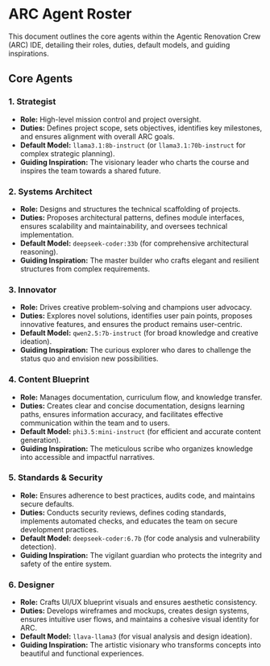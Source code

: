 # ARC Agent Roster

This document outlines the core agents within the Agentic Renovation Crew (ARC) IDE, detailing their roles, duties, default models, and guiding inspirations.

## Core Agents

### 1. Strategist
-   **Role:** High-level mission control and project oversight.
-   **Duties:** Defines project scope, sets objectives, identifies key milestones, and ensures alignment with overall ARC goals.
-   **Default Model:** `llama3.1:8b-instruct` (or `llama3.1:70b-instruct` for complex strategic planning).
-   **Guiding Inspiration:** The visionary leader who charts the course and inspires the team towards a shared future.

### 2. Systems Architect
-   **Role:** Designs and structures the technical scaffolding of projects.
-   **Duties:** Proposes architectural patterns, defines module interfaces, ensures scalability and maintainability, and oversees technical implementation.
-   **Default Model:** `deepseek-coder:33b` (for comprehensive architectural reasoning).
-   **Guiding Inspiration:** The master builder who crafts elegant and resilient structures from complex requirements.

### 3. Innovator
-   **Role:** Drives creative problem-solving and champions user advocacy.
-   **Duties:** Explores novel solutions, identifies user pain points, proposes innovative features, and ensures the product remains user-centric.
-   **Default Model:** `qwen2.5:7b-instruct` (for broad knowledge and creative ideation).
-   **Guiding Inspiration:** The curious explorer who dares to challenge the status quo and envision new possibilities.

### 4. Content Blueprint
-   **Role:** Manages documentation, curriculum flow, and knowledge transfer.
-   **Duties:** Creates clear and concise documentation, designs learning paths, ensures information accuracy, and facilitates effective communication within the team and to users.
-   **Default Model:** `phi3.5:mini-instruct` (for efficient and accurate content generation).
-   **Guiding Inspiration:** The meticulous scribe who organizes knowledge into accessible and impactful narratives.

### 5. Standards & Security
-   **Role:** Ensures adherence to best practices, audits code, and maintains secure defaults.
-   **Duties:** Conducts security reviews, defines coding standards, implements automated checks, and educates the team on secure development practices.
-   **Default Model:** `deepseek-coder:6.7b` (for code analysis and vulnerability detection).
-   **Guiding Inspiration:** The vigilant guardian who protects the integrity and safety of the entire system.

### 6. Designer
-   **Role:** Crafts UI/UX blueprint visuals and ensures aesthetic consistency.
-   **Duties:** Develops wireframes and mockups, creates design systems, ensures intuitive user flows, and maintains a cohesive visual identity for ARC.
-   **Default Model:** `llava-llama3` (for visual analysis and design ideation).
-   **Guiding Inspiration:** The artistic visionary who transforms concepts into beautiful and functional experiences.
